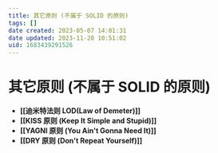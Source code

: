 ```yaml
---
title: 其它原则 (不属于 SOLID 的原则)
tags: []
date created: 2023-05-07 14:01:31
date updated: 2023-11-28 10:51:02
uid: 1683439291526
---
```


# 其它原则 (不属于 SOLID 的原则)

- **[[迪米特法则 LOD(Law of Demeter)]]**
- **[[KISS 原则 (Keep It Simple and Stupid)]]**
- **[[YAGNI 原则 (You Ain't Gonna Need It)]]**
- **[[DRY 原则 (Don't Repeat Yourself)]]**

